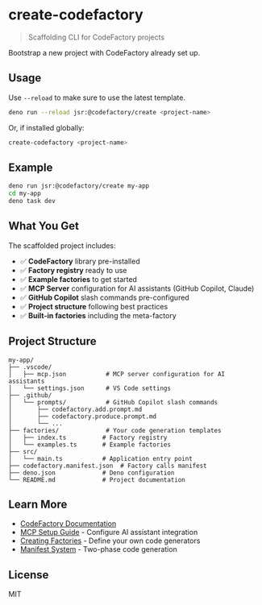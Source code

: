 # create-codefactory

> Scaffolding CLI for CodeFactory projects

Bootstrap a new project with CodeFactory already set up.

## Usage

Use `--reload` to make sure to use the latest template.

```bash
deno run --reload jsr:@codefactory/create <project-name>
```

Or, if installed globally:

```bash
create-codefactory <project-name>
```

## Example

```bash
deno run jsr:@codefactory/create my-app
cd my-app
deno task dev
```

## What You Get

The scaffolded project includes:

- ✅ **CodeFactory** library pre-installed
- ✅ **Factory registry** ready to use
- ✅ **Example factories** to get started
- ✅ **MCP Server** configuration for AI assistants (GitHub Copilot, Claude)
- ✅ **GitHub Copilot** slash commands pre-configured
- ✅ **Project structure** following best practices
- ✅ **Built-in factories** including the meta-factory

## Project Structure

```
my-app/
├── .vscode/
│   ├── mcp.json           # MCP server configuration for AI assistants
│   └── settings.json      # VS Code settings
├── .github/
│   └── prompts/           # GitHub Copilot slash commands
│       ├── codefactory.add.prompt.md
│       ├── codefactory.produce.prompt.md
│       └── ...
├── factories/             # Your code generation templates
│   ├── index.ts          # Factory registry
│   └── examples.ts       # Example factories
├── src/
│   └── main.ts           # Application entry point
├── codefactory.manifest.json  # Factory calls manifest
├── deno.json             # Deno configuration
└── README.md             # Project documentation
```

## Learn More

- [CodeFactory Documentation](https://github.com/atzufuki/codefactory)
- [MCP Setup Guide](../../docs/mcp-setup.md) - Configure AI assistant integration
- [Creating Factories](../../docs/creating-factories.md) - Define your own code generators
- [Manifest System](../../docs/manifest-system.md) - Two-phase code generation

## License

MIT
